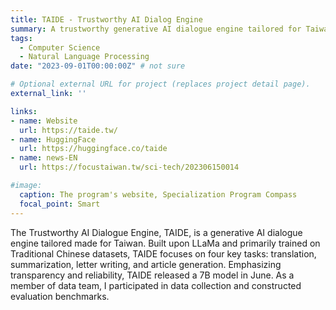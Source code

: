 ```yaml
---
title: TAIDE - Trustworthy AI Dialog Engine
summary: A trustworthy generative AI dialogue engine tailored for Taiwan.
tags:
  - Computer Science
  - Natural Language Processing
date: "2023-09-01T00:00:00Z" # not sure

# Optional external URL for project (replaces project detail page).
external_link: ''

links:
- name: Website
  url: https://taide.tw/
- name: HuggingFace
  url: https://huggingface.co/taide
- name: news-EN
  url: https://focustaiwan.tw/sci-tech/202306150014

#image:
  caption: The program's website, Specialization Program Compass
  focal_point: Smart
---
```


The Trustworthy AI Dialogue Engine, TAIDE, is a generative AI dialogue engine tailored made for Taiwan. Built upon LLaMa and primarily trained on Traditional Chinese datasets, TAIDE focuses on four key tasks: translation, summarization, letter writing, and article generation. Emphasizing transparency and reliability, TAIDE released a 7B model in June. As a member of data team, I participated in data collection and constructed evaluation benchmarks.
